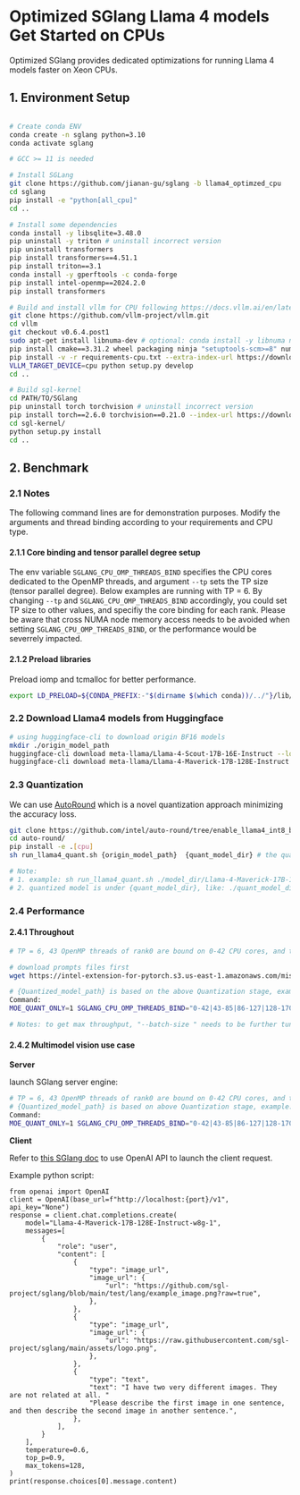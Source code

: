 # Optimized SGlang Llama 4 models Get Started on CPUs
Optimized SGlang provides dedicated optimizations for running Llama 4 models faster on Xeon CPUs.

## 1. Environment Setup
```sh

# Create conda ENV
conda create -n sglang python=3.10
conda activate sglang

# GCC >= 11 is needed

# Install SGLang
git clone https://github.com/jianan-gu/sglang -b llama4_optimzed_cpu
cd sglang
pip install -e "python[all_cpu]"
cd ..

# Install some dependencies
conda install -y libsqlite=3.48.0
pip uninstall -y triton # uninstall incorrect version
pip uninstall transformers
pip install transformers==4.51.1
pip install triton==3.1
conda install -y gperftools -c conda-forge
pip install intel-openmp==2024.2.0
pip install transformers

# Build and install vllm for CPU following https://docs.vllm.ai/en/latest/getting_started/installation/cpu/index.html
git clone https://github.com/vllm-project/vllm.git
cd vllm
git checkout v0.6.4.post1
sudo apt-get install libnuma-dev # optional: conda install -y libnuma numactl
pip install cmake==3.31.2 wheel packaging ninja "setuptools-scm>=8" numpy nvidia-ml-py
pip install -v -r requirements-cpu.txt --extra-index-url https://download.pytorch.org/whl/cpu
VLLM_TARGET_DEVICE=cpu python setup.py develop
cd ..

# Build sgl-kernel
cd PATH/TO/SGlang
pip uninstall torch torchvision # uninstall incorrect version
pip install torch==2.6.0 torchvision==0.21.0 --index-url https://download.pytorch.org/whl/cpu # PT 2.6 is needed to build sgl-kernel
cd sgl-kernel/
python setup.py install
cd ..

```

## 2. Benchmark

### 2.1 Notes

The following command lines are for demonstration purposes. Modify the arguments and thread binding according to your requirements and CPU type.

#### 2.1.1  Core binding and tensor parallel degree setup

The env variable `SGLANG_CPU_OMP_THREADS_BIND` specifies the CPU cores dedicated to the OpenMP threads, and argument `--tp` sets the TP size (tensor parallel degree). Below examples are running with TP = 6. By changing `--tp` and `SGLANG_CPU_OMP_THREADS_BIND` accordingly, you could set TP size to other values, and specifiy the core binding for each rank. Please be aware that cross NUMA node memory access needs to be avoided when setting `SGLANG_CPU_OMP_THREADS_BIND`, or the performance would be severrely impacted.

#### 2.1.2 Preload libraries

Preload iomp and tcmalloc for better performance.

```sh
export LD_PRELOAD=${CONDA_PREFIX:-"$(dirname $(which conda))/../"}/lib/libiomp5.so:${CONDA_PREFIX:-"$(dirname $(which conda))/../"}/lib/libtcmalloc.so
```

### 2.2 Download Llama4 models from Huggingface
```sh
# using huggingface-cli to download origin BF16 models
mkdir ./origin_model_path
huggingface-cli download meta-llama/Llama-4-Scout-17B-16E-Instruct --local-dir ./origin_model_path/Llama-4-Scout-17B-16E-Instruct
huggingface-cli download meta-llama/Llama-4-Maverick-17B-128E-Instruct --local-dir ./origin_model_path/Llama-4-Maverick-17B-128E-Instruct
```
### 2.3 Quantization

We can use [AutoRound](https://github.com/intel/auto-round) which is a novel quantization approach minimizing the accuracy loss.

```sh
git clone https://github.com/intel/auto-round/tree/enable_llama4_int8_baseline
cd auto-round/
pip install -e .[cpu]
sh run_llama4_quant.sh {origin_model_path}  {quant_model_dir} # the quantized model folder will be in {quant_model_dir}

# Note:
# 1. example: sh run_llama4_quant.sh ./model_dir/Llama-4-Maverick-17B-128E-Instruct ./quant_model_dir
# 2. quantized model is under {quant_model_dir}, like: ./quant_model_dir/Llama-4-Maverick-17B-128E-Instruct-w8g-1
```
### 2.4 Performance
#### 2.4.1 Throughout 
```sh
# TP = 6, 43 OpenMP threads of rank0 are bound on 0-42 CPU cores, and the OpenMP threads of rank1 are bound on 43-85 CPU cores, etc.

# download prompts files first
wget https://intel-extension-for-pytorch.s3.us-east-1.amazonaws.com/miscellaneous/llm/prompt_llama4.json

# {Quantized_model_path} is based on the above Quantization stage, example: ./quant_model_dir/Llama-4-Maverick-17B-128E-Instruct-w8g-1
Command:
MOE_QUANT_ONLY=1 SGLANG_CPU_OMP_THREADS_BIND="0-42|43-85|86-127|128-170|171-213|214-255" python -m sglang.bench_one_batch --batch-size 1 --input 1024 --output 1024 --model {Quantized_model_path} --trust-remote-code --device cpu --mem-fraction-static 0.8 --tp=6  --quantization w8a8_int8 --max-total-tokens 65536 --prompt-filename prompt_llama4.json

# Notes: to get max throughput, "--batch-size " needs to be further tuned.
```

#### 2.4.2 Multimodel vision use case
**Server**

launch SGlang server engine:
```sh
# TP = 6, 43 OpenMP threads of rank0 are bound on 0-42 CPU cores, and the OpenMP threads of rank1 are bound on 43-85 CPU cores, etc.
# {Quantized_model_path} is based on above Quantization stage, example: ./quant_model_dir/Llama-4-Maverick-17B-128E-Instruct-w8g-1
Command:
MOE_QUANT_ONLY=1 SGLANG_CPU_OMP_THREADS_BIND="0-42|43-85|86-127|128-170|171-213|214-255" python -m sglang.launch_server --model {Quantized_model_path} --trust-remote-code --device cpu   --tp 6 --mem-fraction-static 0.8 --max-total-tokens 65536   --chat-template llama-4 --quantization w8a8_int8
```

**Client**

Refer to [this SGlang doc](https://docs.sglang.ai/backend/openai_api_vision.html#Multiple-Image-Inputs) to use OpenAI API to launch the client request.

Example python script:
```
from openai import OpenAI
client = OpenAI(base_url=f"http://localhost:{port}/v1", api_key="None")
response = client.chat.completions.create(
    model="Llama-4-Maverick-17B-128E-Instruct-w8g-1",
    messages=[
        {
            "role": "user",
            "content": [
                {
                    "type": "image_url",
                    "image_url": {
                        "url": "https://github.com/sgl-project/sglang/blob/main/test/lang/example_image.png?raw=true",
                    },
                },
                {
                    "type": "image_url",
                    "image_url": {
                        "url": "https://raw.githubusercontent.com/sgl-project/sglang/main/assets/logo.png",
                    },
                },
                {
                    "type": "text",
                    "text": "I have two very different images. They are not related at all. "
                    "Please describe the first image in one sentence, and then describe the second image in another sentence.",
                },
            ],
        }
    ],
    temperature=0.6,
    top_p=0.9,
    max_tokens=128,
)
print(response.choices[0].message.content)
```

